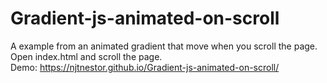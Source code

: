 # Gradient-js-animated-on-scroll
A example from an animated gradient that move when you scroll the page.  
Open index.html and scroll the page.  
Demo: https://njtnestor.github.io/Gradient-js-animated-on-scroll/
